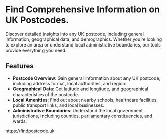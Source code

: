 # Find Comprehensive Information on UK Postcodes.
Discover detailed insights into any UK postcode, including general information, geographical data, and demographics. Whether you’re looking to explore an area or understand local administrative boundaries, our tools provide everything you need.

## Features

- **Postcode Overview**: Gain general information about any UK postcode, including address format, local authorities, and region.
- **Geographical Data**: Get latitude and longitude, and geographical characteristics of the postcode.
- **Local Amenities**: Find out about nearby schools, healthcare facilities, public transport links, and local businesses.
- **Administrative Boundaries**: Understand the local government jurisdictions, including counties, parliamentary constituencies, and wards.

https://findpostcode.uk
